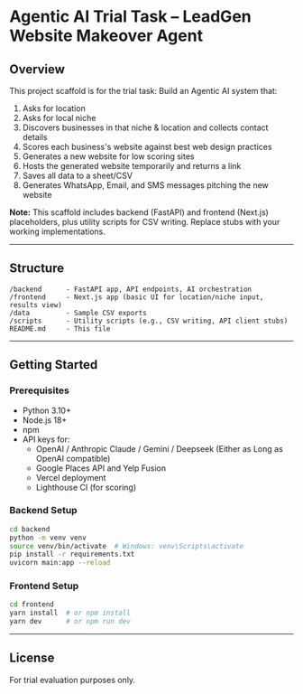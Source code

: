 # Agentic AI Trial Task – LeadGen Website Makeover Agent

## Overview
This project scaffold is for the trial task: Build an Agentic AI system that:
1. Asks for location
2. Asks for local niche
3. Discovers businesses in that niche & location and collects contact details
4. Scores each business's website against best web design practices
5. Generates a new website for low scoring sites
6. Hosts the generated website temporarily and returns a link
7. Saves all data to a sheet/CSV
8. Generates WhatsApp, Email, and SMS messages pitching the new website

**Note:** This scaffold includes backend (FastAPI) and frontend (Next.js) placeholders, plus utility scripts for CSV writing. Replace stubs with your working implementations.

---

## Structure
```
/backend      - FastAPI app, API endpoints, AI orchestration
/frontend     - Next.js app (basic UI for location/niche input, results view)
/data         - Sample CSV exports
/scripts      - Utility scripts (e.g., CSV writing, API client stubs)
README.md     - This file
```

---

## Getting Started

### Prerequisites
- Python 3.10+
- Node.js 18+
- npm
- API keys for:
  - OpenAI / Anthropic Claude / Gemini / Deepseek (Either as Long as OpenAI compatible)
  - Google Places API and Yelp Fusion
  - Vercel deployment
  - Lighthouse CI (for scoring)

### Backend Setup
```bash
cd backend
python -m venv venv
source venv/bin/activate  # Windows: venv\Scripts\activate
pip install -r requirements.txt
uvicorn main:app --reload
```

### Frontend Setup
```bash
cd frontend
yarn install  # or npm install
yarn dev      # or npm run dev
```

---


## License
For trial evaluation purposes only.

